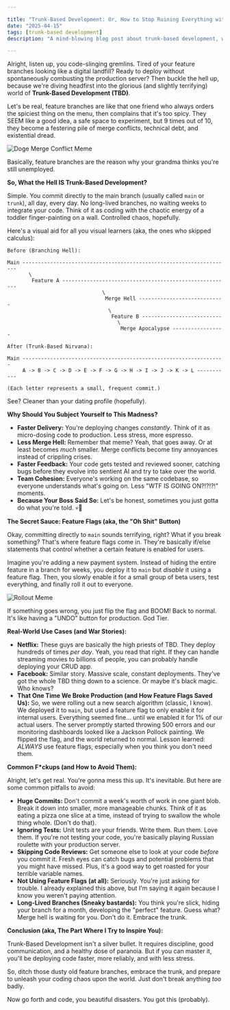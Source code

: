 ```yaml
---

title: "Trunk-Based Development: Or, How to Stop Ruining Everything with Your Feature Branches"
date: "2025-04-15"
tags: [trunk-based development]
description: "A mind-blowing blog post about trunk-based development, written for chaotic Gen Z engineers who probably already know more than me but won't admit it."

---
```


Alright, listen up, you code-slinging gremlins. Tired of your feature branches looking like a digital landfill? Ready to deploy without spontaneously combusting the production server? Then buckle the hell up, because we're diving headfirst into the glorious (and slightly terrifying) world of **Trunk-Based Development (TBD)**.

Let's be real, feature branches are like that one friend who always orders the spiciest thing on the menu, then complains that it's too spicy. They SEEM like a good idea, a safe space to experiment, but 9 times out of 10, they become a festering pile of merge conflicts, technical debt, and existential dread.

![Doge Merge Conflict Meme](https://i.kym-cdn.com/photos/images/original/002/424/750/64c.jpg)

Basically, feature branches are the reason why your grandma thinks you're still unemployed.

**So, What the Hell IS Trunk-Based Development?**

Simple. You commit directly to the main branch (usually called `main` or `trunk`), all day, every day. No long-lived branches, no waiting weeks to integrate your code. Think of it as coding with the chaotic energy of a toddler finger-painting on a wall. Controlled chaos, hopefully.

Here's a visual aid for all you visual learners (aka, the ones who skipped calculus):

```ascii
Before (Branching Hell):

Main --------------------------------------------------------------------
       \
        Feature A -------------------------------------------------------
                               \
                                Merge Hell ----------------------------
                                 \
                                  Feature B --------------------------
                                    \
                                     Merge Apocalypse -----------------

After (Trunk-Based Nirvana):

Main ------------------------------------------------------------------
     A -> B -> C -> D -> E -> F -> G -> H -> I -> J -> K -> L -----------

(Each letter represents a small, frequent commit.)
```

See? Cleaner than your dating profile (hopefully).

**Why Should You Subject Yourself to This Madness?**

*   **Faster Delivery:** You're deploying changes *constantly*. Think of it as micro-dosing code to production. Less stress, more espresso.
*   **Less Merge Hell:** Remember that meme? Yeah, that goes away. Or at least becomes *much* smaller. Merge conflicts become tiny annoyances instead of crippling crises.
*   **Faster Feedback:** Your code gets tested and reviewed sooner, catching bugs before they evolve into sentient AI and try to take over the world.
*   **Team Cohesion:** Everyone's working on the same codebase, so everyone understands what's going on. Less "WTF IS GOING ON?!?!?!" moments.
*   **Because Your Boss Said So:** Let's be honest, sometimes you just gotta do what you're told. 💀🙏

**The Secret Sauce: Feature Flags (aka, the "Oh Shit" Button)**

Okay, committing directly to `main` sounds terrifying, right? What if you break something? That's where feature flags come in. They're basically if/else statements that control whether a certain feature is enabled for users.

Imagine you're adding a new payment system. Instead of hiding the entire feature in a branch for weeks, you deploy it to `main` but *disable* it using a feature flag. Then, you slowly enable it for a small group of beta users, test everything, and finally roll it out to everyone.

![Rollout Meme](https://i.imgflip.com/504e5a.jpg)

If something goes wrong, you just flip the flag and BOOM! Back to normal. It's like having a "UNDO" button for production. God Tier.

**Real-World Use Cases (and War Stories):**

*   **Netflix:** These guys are basically the high priests of TBD. They deploy hundreds of times *per day*. Yeah, you read that right. If they can handle streaming movies to billions of people, you can probably handle deploying your CRUD app.
*   **Facebook:** Similar story. Massive scale, constant deployments. They've got the whole TBD thing down to a science. Or maybe it's black magic. Who knows?
*   **That One Time We Broke Production (and How Feature Flags Saved Us):** So, we were rolling out a new search algorithm (classic, I know). We deployed it to `main`, but used a feature flag to only enable it for internal users. Everything seemed fine... until we enabled it for 1% of our actual users. The server promptly started throwing 500 errors and our monitoring dashboards looked like a Jackson Pollock painting. We flipped the flag, and the world returned to normal. Lesson learned: *ALWAYS* use feature flags, especially when you think you don't need them.

**Common F\*ckups (and How to Avoid Them):**

Alright, let's get real. You're gonna mess this up. It's inevitable. But here are some common pitfalls to avoid:

*   **Huge Commits:** Don't commit a week's worth of work in one giant blob. Break it down into smaller, more manageable chunks. Think of it as eating a pizza one slice at a time, instead of trying to swallow the whole thing whole. (Don't do that).
*   **Ignoring Tests:** Unit tests are your friends. Write them. Run them. Love them. If you're not testing your code, you're basically playing Russian roulette with your production server.
*   **Skipping Code Reviews:** Get someone else to look at your code *before* you commit it. Fresh eyes can catch bugs and potential problems that you might have missed. Plus, it's a good way to get roasted for your terrible variable names.
*   **Not Using Feature Flags (at all):** Seriously. You're just asking for trouble. I already explained this above, but I'm saying it again because I know you weren't paying attention.
*   **Long-Lived Branches (Sneaky bastards):** You think you're slick, hiding your branch for a month, developing the "perfect" feature. Guess what? Merge hell is waiting for you. Don't do it. Embrace the trunk.

**Conclusion (aka, The Part Where I Try to Inspire You):**

Trunk-Based Development isn't a silver bullet. It requires discipline, good communication, and a healthy dose of paranoia. But if you can master it, you'll be deploying code faster, more reliably, and with less stress.

So, ditch those dusty old feature branches, embrace the trunk, and prepare to unleash your coding chaos upon the world. Just don't break anything *too* badly.

Now go forth and code, you beautiful disasters. You got this (probably).

